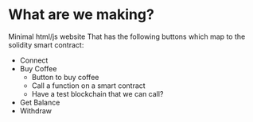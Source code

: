 # What are we making?
Minimal html/js website
That has the following buttons which map to the solidity smart contract:
- Connect
- Buy Coffee
    - Button to buy coffee 
    - Call a function on a smart contract
    - Have a test blockchain that we can call?
- Get Balance 
- Withdraw
